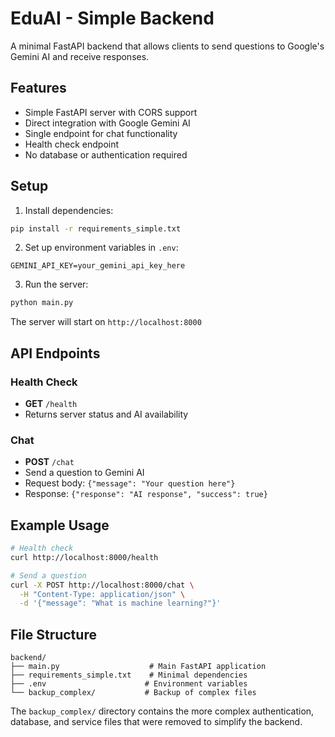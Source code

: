 # EduAI - Simple Backend

A minimal FastAPI backend that allows clients to send questions to Google's Gemini AI and receive responses.

## Features

- Simple FastAPI server with CORS support
- Direct integration with Google Gemini AI
- Single endpoint for chat functionality
- Health check endpoint
- No database or authentication required

## Setup

1. Install dependencies:
```bash
pip install -r requirements_simple.txt
```

2. Set up environment variables in `.env`:
```
GEMINI_API_KEY=your_gemini_api_key_here
```

3. Run the server:
```bash
python main.py
```

The server will start on `http://localhost:8000`

## API Endpoints

### Health Check
- **GET** `/health`
- Returns server status and AI availability

### Chat
- **POST** `/chat`
- Send a question to Gemini AI
- Request body: `{"message": "Your question here"}`
- Response: `{"response": "AI response", "success": true}`

## Example Usage

```bash
# Health check
curl http://localhost:8000/health

# Send a question
curl -X POST http://localhost:8000/chat \
  -H "Content-Type: application/json" \
  -d '{"message": "What is machine learning?"}'
```

## File Structure

```
backend/
├── main.py                    # Main FastAPI application
├── requirements_simple.txt    # Minimal dependencies
├── .env                      # Environment variables
└── backup_complex/           # Backup of complex files
```

The `backup_complex/` directory contains the more complex authentication, database, and service files that were removed to simplify the backend.